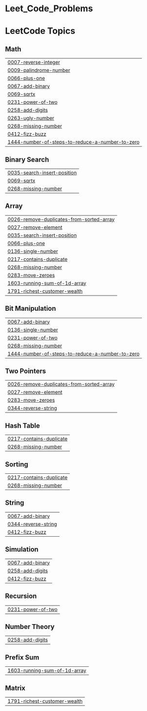 # Leet_Code_Problems
<!---LeetCode Topics Start-->
# LeetCode Topics
## Math
|  |
| ------- |
| [0007-reverse-integer](https://github.com/saivishnu7989/Leet_Code_Problems/tree/master/0007-reverse-integer) |
| [0009-palindrome-number](https://github.com/saivishnu7989/Leet_Code_Problems/tree/master/0009-palindrome-number) |
| [0066-plus-one](https://github.com/saivishnu7989/Leet_Code_Problems/tree/master/0066-plus-one) |
| [0067-add-binary](https://github.com/saivishnu7989/Leet_Code_Problems/tree/master/0067-add-binary) |
| [0069-sqrtx](https://github.com/saivishnu7989/Leet_Code_Problems/tree/master/0069-sqrtx) |
| [0231-power-of-two](https://github.com/saivishnu7989/Leet_Code_Problems/tree/master/0231-power-of-two) |
| [0258-add-digits](https://github.com/saivishnu7989/Leet_Code_Problems/tree/master/0258-add-digits) |
| [0263-ugly-number](https://github.com/saivishnu7989/Leet_Code_Problems/tree/master/0263-ugly-number) |
| [0268-missing-number](https://github.com/saivishnu7989/Leet_Code_Problems/tree/master/0268-missing-number) |
| [0412-fizz-buzz](https://github.com/saivishnu7989/Leet_Code_Problems/tree/master/0412-fizz-buzz) |
| [1444-number-of-steps-to-reduce-a-number-to-zero](https://github.com/saivishnu7989/Leet_Code_Problems/tree/master/1444-number-of-steps-to-reduce-a-number-to-zero) |
## Binary Search
|  |
| ------- |
| [0035-search-insert-position](https://github.com/saivishnu7989/Leet_Code_Problems/tree/master/0035-search-insert-position) |
| [0069-sqrtx](https://github.com/saivishnu7989/Leet_Code_Problems/tree/master/0069-sqrtx) |
| [0268-missing-number](https://github.com/saivishnu7989/Leet_Code_Problems/tree/master/0268-missing-number) |
## Array
|  |
| ------- |
| [0026-remove-duplicates-from-sorted-array](https://github.com/saivishnu7989/Leet_Code_Problems/tree/master/0026-remove-duplicates-from-sorted-array) |
| [0027-remove-element](https://github.com/saivishnu7989/Leet_Code_Problems/tree/master/0027-remove-element) |
| [0035-search-insert-position](https://github.com/saivishnu7989/Leet_Code_Problems/tree/master/0035-search-insert-position) |
| [0066-plus-one](https://github.com/saivishnu7989/Leet_Code_Problems/tree/master/0066-plus-one) |
| [0136-single-number](https://github.com/saivishnu7989/Leet_Code_Problems/tree/master/0136-single-number) |
| [0217-contains-duplicate](https://github.com/saivishnu7989/Leet_Code_Problems/tree/master/0217-contains-duplicate) |
| [0268-missing-number](https://github.com/saivishnu7989/Leet_Code_Problems/tree/master/0268-missing-number) |
| [0283-move-zeroes](https://github.com/saivishnu7989/Leet_Code_Problems/tree/master/0283-move-zeroes) |
| [1603-running-sum-of-1d-array](https://github.com/saivishnu7989/Leet_Code_Problems/tree/master/1603-running-sum-of-1d-array) |
| [1791-richest-customer-wealth](https://github.com/saivishnu7989/Leet_Code_Problems/tree/master/1791-richest-customer-wealth) |
## Bit Manipulation
|  |
| ------- |
| [0067-add-binary](https://github.com/saivishnu7989/Leet_Code_Problems/tree/master/0067-add-binary) |
| [0136-single-number](https://github.com/saivishnu7989/Leet_Code_Problems/tree/master/0136-single-number) |
| [0231-power-of-two](https://github.com/saivishnu7989/Leet_Code_Problems/tree/master/0231-power-of-two) |
| [0268-missing-number](https://github.com/saivishnu7989/Leet_Code_Problems/tree/master/0268-missing-number) |
| [1444-number-of-steps-to-reduce-a-number-to-zero](https://github.com/saivishnu7989/Leet_Code_Problems/tree/master/1444-number-of-steps-to-reduce-a-number-to-zero) |
## Two Pointers
|  |
| ------- |
| [0026-remove-duplicates-from-sorted-array](https://github.com/saivishnu7989/Leet_Code_Problems/tree/master/0026-remove-duplicates-from-sorted-array) |
| [0027-remove-element](https://github.com/saivishnu7989/Leet_Code_Problems/tree/master/0027-remove-element) |
| [0283-move-zeroes](https://github.com/saivishnu7989/Leet_Code_Problems/tree/master/0283-move-zeroes) |
| [0344-reverse-string](https://github.com/saivishnu7989/Leet_Code_Problems/tree/master/0344-reverse-string) |
## Hash Table
|  |
| ------- |
| [0217-contains-duplicate](https://github.com/saivishnu7989/Leet_Code_Problems/tree/master/0217-contains-duplicate) |
| [0268-missing-number](https://github.com/saivishnu7989/Leet_Code_Problems/tree/master/0268-missing-number) |
## Sorting
|  |
| ------- |
| [0217-contains-duplicate](https://github.com/saivishnu7989/Leet_Code_Problems/tree/master/0217-contains-duplicate) |
| [0268-missing-number](https://github.com/saivishnu7989/Leet_Code_Problems/tree/master/0268-missing-number) |
## String
|  |
| ------- |
| [0067-add-binary](https://github.com/saivishnu7989/Leet_Code_Problems/tree/master/0067-add-binary) |
| [0344-reverse-string](https://github.com/saivishnu7989/Leet_Code_Problems/tree/master/0344-reverse-string) |
| [0412-fizz-buzz](https://github.com/saivishnu7989/Leet_Code_Problems/tree/master/0412-fizz-buzz) |
## Simulation
|  |
| ------- |
| [0067-add-binary](https://github.com/saivishnu7989/Leet_Code_Problems/tree/master/0067-add-binary) |
| [0258-add-digits](https://github.com/saivishnu7989/Leet_Code_Problems/tree/master/0258-add-digits) |
| [0412-fizz-buzz](https://github.com/saivishnu7989/Leet_Code_Problems/tree/master/0412-fizz-buzz) |
## Recursion
|  |
| ------- |
| [0231-power-of-two](https://github.com/saivishnu7989/Leet_Code_Problems/tree/master/0231-power-of-two) |
## Number Theory
|  |
| ------- |
| [0258-add-digits](https://github.com/saivishnu7989/Leet_Code_Problems/tree/master/0258-add-digits) |
## Prefix Sum
|  |
| ------- |
| [1603-running-sum-of-1d-array](https://github.com/saivishnu7989/Leet_Code_Problems/tree/master/1603-running-sum-of-1d-array) |
## Matrix
|  |
| ------- |
| [1791-richest-customer-wealth](https://github.com/saivishnu7989/Leet_Code_Problems/tree/master/1791-richest-customer-wealth) |
<!---LeetCode Topics End-->